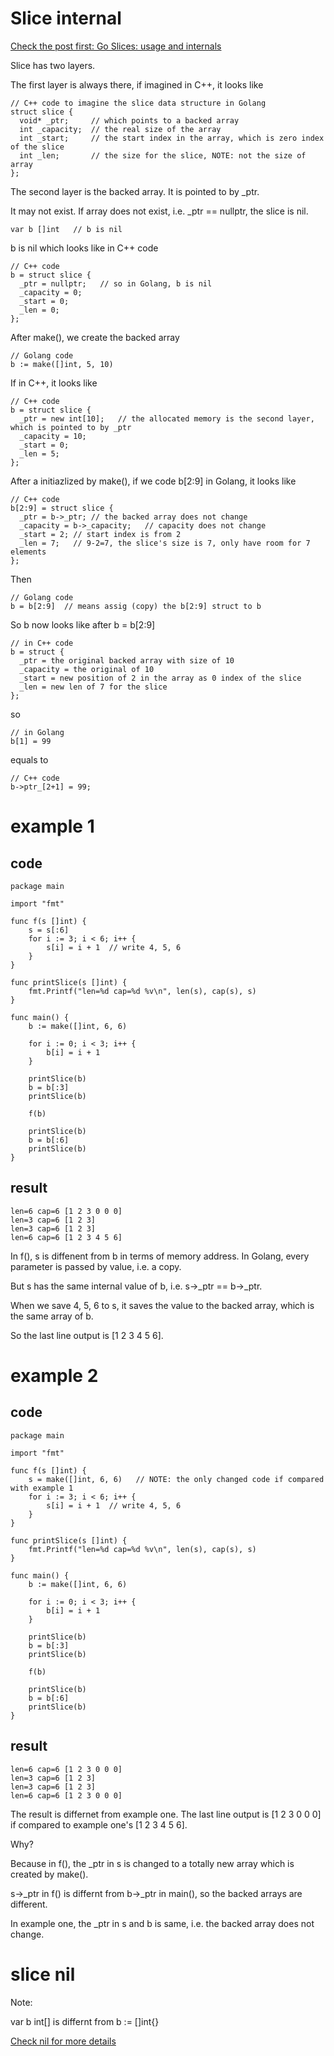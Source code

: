 
# Slice internal

[Check the post first: Go Slices: usage and internals](https://blog.golang.org/slices-intro#:~:text=Slice%20internals&text=It%20consists%20of%20a%20pointer,referred%20to%20by%20the%20slice.)

Slice has two layers.

The first layer is always there, if imagined in C++, it looks like
```
// C++ code to imagine the slice data structure in Golang
struct slice {
  void* _ptr;     // which points to a backed array
  int _capacity;  // the real size of the array
  int _start;     // the start index in the array, which is zero index of the slice
  int _len;       // the size for the slice, NOTE: not the size of array
};
```

The second layer is the backed array. It is pointed to by _ptr.

It may not exist. If array does not exist, i.e. _ptr == nullptr, the slice is nil.
```
var b []int   // b is nil
```

b is nil which looks like in C++ code
```
// C++ code
b = struct slice {
  _ptr = nullptr;   // so in Golang, b is nil
  _capacity = 0;
  _start = 0;
  _len = 0;
};
```

After make(), we create the backed array
```
// Golang code
b := make([]int, 5, 10)
```

If in C++, it looks like
```
// C++ code
b = struct slice {
  _ptr = new int[10];   // the allocated memory is the second layer, which is pointed to by _ptr
  _capacity = 10;
  _start = 0;
  _len = 5;
};
```

After a initiazlized by make(), if we code b[2:9] in Golang, it looks like
```
// C++ code
b[2:9] = struct slice {
  _ptr = b->_ptr; // the backed array does not change
  _capacity = b->_capacity;   // capacity does not change
  _start = 2; // start index is from 2
  _len = 7;   // 9-2=7, the slice's size is 7, only have room for 7 elements
};
```

Then 
```
// Golang code
b = b[2:9]  // means assig (copy) the b[2:9] struct to b
```

So b now looks like after b = b[2:9]
```
// in C++ code
b = struct {
  _ptr = the original backed array with size of 10
  _capacity = the original of 10
  _start = new position of 2 in the array as 0 index of the slice
  _len = new len of 7 for the slice
};
```

so 
```
// in Golang
b[1] = 99
```

equals to 
```
// C++ code
b->ptr_[2+1] = 99;
```

# example 1
## code
```
package main

import "fmt"

func f(s []int) {
	s = s[:6]
	for i := 3; i < 6; i++ {
		s[i] = i + 1  // write 4, 5, 6
	}
}

func printSlice(s []int) {
	fmt.Printf("len=%d cap=%d %v\n", len(s), cap(s), s)
}

func main() {
	b := make([]int, 6, 6)

	for i := 0; i < 3; i++ {
		b[i] = i + 1
	}

	printSlice(b)
	b = b[:3]
	printSlice(b)

	f(b)

	printSlice(b)
	b = b[:6]
	printSlice(b)
}
```

## result
```
len=6 cap=6 [1 2 3 0 0 0]
len=3 cap=6 [1 2 3]
len=3 cap=6 [1 2 3]
len=6 cap=6 [1 2 3 4 5 6]
```

In f(), s is diffenent from b in terms of memory address. In Golang, every parameter is passed by value, i.e. a copy.

But s has the same internal value of b, i.e. s->_ptr == b->_ptr.

When we save 4, 5, 6 to s, it saves the value to the backed array, which is the same array of b.

So the last line output is [1 2 3 4 5 6].

# example 2

## code 
```
package main

import "fmt"

func f(s []int) {
	s = make([]int, 6, 6)   // NOTE: the only changed code if compared with example 1
	for i := 3; i < 6; i++ {
		s[i] = i + 1  // write 4, 5, 6
	}
}

func printSlice(s []int) {
	fmt.Printf("len=%d cap=%d %v\n", len(s), cap(s), s)
}

func main() {
	b := make([]int, 6, 6)

	for i := 0; i < 3; i++ {
		b[i] = i + 1
	}

	printSlice(b)
	b = b[:3]
	printSlice(b)

	f(b)

	printSlice(b)
	b = b[:6]
	printSlice(b)
}
```

## result
```
len=6 cap=6 [1 2 3 0 0 0]
len=3 cap=6 [1 2 3]
len=3 cap=6 [1 2 3]
len=6 cap=6 [1 2 3 0 0 0]
```

The result is differnet from example one. The last line output is [1 2 3 0 0 0] if compared to example one's [1 2 3 4 5 6].

Why?

Because in f(), the _ptr in s is changed to a totally new array which is created by make().

s->_ptr in f() is differnt from b->_ptr in main(), so the backed arrays are different.

In example one, the _ptr in s and b is same, i.e. the backed array does not change.

# slice nil

Note:

var b int[] is differnt from b := []int{}

[Check nil for more details](nil.md)